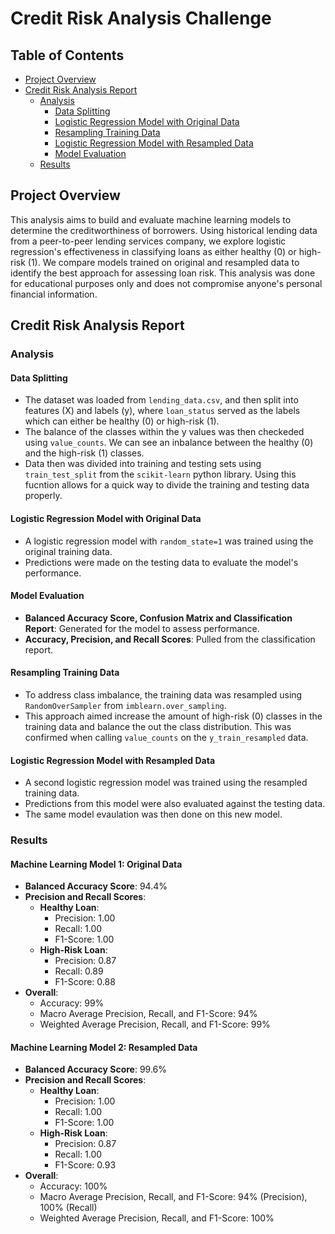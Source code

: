 # Credit Risk Analysis Challenge

## Table of Contents
- [Project Overview](#project-overview)
- [Credit Risk Analysis Report](#credit-risk-analysis-report)
  - [Analysis](#analysis)
    - [Data Splitting](#data-splitting)
    - [Logistic Regression Model with Original Data](#logistic-regression-model-with-original-data)
    - [Resampling Training Data](#resampling-training-data)
    - [Logistic Regression Model with Resampled Data](#logistic-regression-model-with-resampled-data)
    - [Model Evaluation](#model-evaluation)
  - [Results](#results)

## Project Overview
This analysis aims to build and evaluate machine learning models to determine the creditworthiness of borrowers. Using historical lending data from a peer-to-peer lending services company, we explore logistic regression's effectiveness in classifying loans as either healthy (0) or high-risk (1). We compare models trained on original and resampled data to identify the best approach for assessing loan risk. This analysis was done for educational purposes only and does not compromise anyone's personal financial information.

## Credit Risk Analysis Report

### Analysis

#### Data Splitting
- The dataset was loaded from `lending_data.csv`, and then split into features (X) and labels (y), where `loan_status` served as the labels which can either be healthy (0) or high-risk (1).
- The balance of the classes within the y values was then checkeded using `value_counts`. We can see an inbalance between the healthy (0) and the high-risk (1) classes.
- Data then was divided into training and testing sets using `train_test_split` from the `scikit-learn` python library. Using this fucntion allows for a quick way to divide the training and testing data properly.

#### Logistic Regression Model with Original Data
- A logistic regression model with `random_state=1` was trained using the original training data.
- Predictions were made on the testing data to evaluate the model's performance.

#### Model Evaluation
- **Balanced Accuracy Score, Confusion Matrix and Classification Report**: Generated for the model to assess performance.
- **Accuracy, Precision, and Recall Scores**: Pulled from the classification report.

#### Resampling Training Data
- To address class imbalance, the training data was resampled using `RandomOverSampler` from `imblearn.over_sampling`.
- This approach aimed increase the amount of high-risk (0) classes in the training data and balance the out the class distribution. This was confirmed when calling `value_counts` on the `y_train_resampled` data.

#### Logistic Regression Model with Resampled Data
- A second logistic regression model was trained using the resampled training data.
- Predictions from this model were also evaluated against the testing data.
- The same model evaulation was then done on this new model.

### Results

#### Machine Learning Model 1: Original Data
- **Balanced Accuracy Score**: 94.4%
- **Precision and Recall Scores**:
  - **Healthy Loan**:
    - Precision: 1.00
    - Recall: 1.00
    - F1-Score: 1.00
  - **High-Risk Loan**:
    - Precision: 0.87
    - Recall: 0.89
    - F1-Score: 0.88
- **Overall**:
  - Accuracy: 99%
  - Macro Average Precision, Recall, and F1-Score: 94%
  - Weighted Average Precision, Recall, and F1-Score: 99%

#### Machine Learning Model 2: Resampled Data
- **Balanced Accuracy Score**: 99.6%
- **Precision and Recall Scores**:
  - **Healthy Loan**:
    - Precision: 1.00
    - Recall: 1.00
    - F1-Score: 1.00
  - **High-Risk Loan**:
    - Precision: 0.87
    - Recall: 1.00
    - F1-Score: 0.93
- **Overall**:
  - Accuracy: 100%
  - Macro Average Precision, Recall, and F1-Score: 94% (Precision), 100% (Recall)
  - Weighted Average Precision, Recall, and F1-Score: 100%

